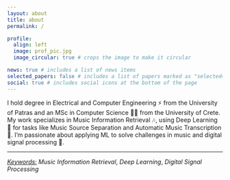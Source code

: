 ```yaml
---
layout: about
title: about
permalink: /

profile:
  align: left
  image: prof_pic.jpg
  image_circular: true # crops the image to make it circular

news: true # includes a list of news items
selected_papers: false # includes a list of papers marked as "selected={true}"
social: true # includes social icons at the bottom of the page
---
```


I hold degree in Electrical and Computer Engineering ⚡ from the University of Patras and an MSc in Computer Science 🧑‍💻 from the University of Crete. My work specializes in Music Information Retrieval 🎶, using Deep Learning 🤖 for tasks like Music Source Separation and Automatic Music Transcription 🎼. I’m passionate about applying ML to solve challenges in music and digital signal processing 🍋.

___
*<u>Keywords:</u>* *Music Information Retrieval*, *Deep Learning*, *Digital Signal Processing*
